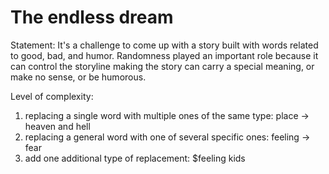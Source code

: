 # The endless dream

Statement: It's a challenge to come up with a story built with words related to good, bad, and humor. Randomness played an important role because it can control the storyline making the story can carry a special meaning, or make no sense, or be humorous.

Level of complexity:

1. replacing a single word with multiple ones of the same type: place -> heaven and hell
2. replacing a general word with one of several specific ones: feeling -> fear
3. add one additional type of replacement: $feeling kids
